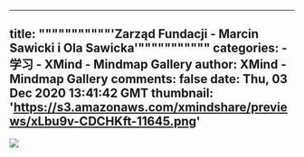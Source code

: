
---
title: """""""""""'Zarząd Fundacji - Marcin Sawicki i Ola Sawicka'"""""""""""
categories: 
    - 学习
    - XMind - Mindmap Gallery
author: XMind - Mindmap Gallery
comments: false
date: Thu, 03 Dec 2020 13:41:42 GMT
thumbnail: 'https://s3.amazonaws.com/xmindshare/previews/xLbu9v-CDCHKft-11645.png'
---

<div>   
<img src="https://s3.amazonaws.com/xmindshare/previews/xLbu9v-CDCHKft-11645.png" referrerpolicy="no-referrer">  
</div>
            
